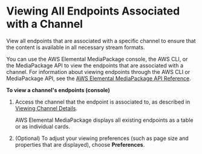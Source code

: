 # Viewing All Endpoints Associated with a Channel<a name="endpoints-view-all"></a>

View all endpoints that are associated with a specific channel to ensure that the content is available in all necessary stream formats\.

You can use the AWS Elemental MediaPackage console, the AWS CLI, or the MediaPackage API to view the endpoints that are associated with a channel\. For information about viewing endpoints through the AWS CLI or MediaPackage API, see the [AWS Elemental MediaPackage API Reference](http://docs.aws.amazon.com/mediapackage/latest/apireference/)\.

**To view a channel's endpoints \(console\)**

1. Access the channel that the endpoint is associated to, as described in [Viewing Channel Details](channels-view.md)\.

   AWS Elemental MediaPackage displays all existing endpoints as a table or as individual cards\. 

1. \(Optional\) To adjust your viewing preferences \(such as page size and properties that are displayed\), choose **Preferences**\. 